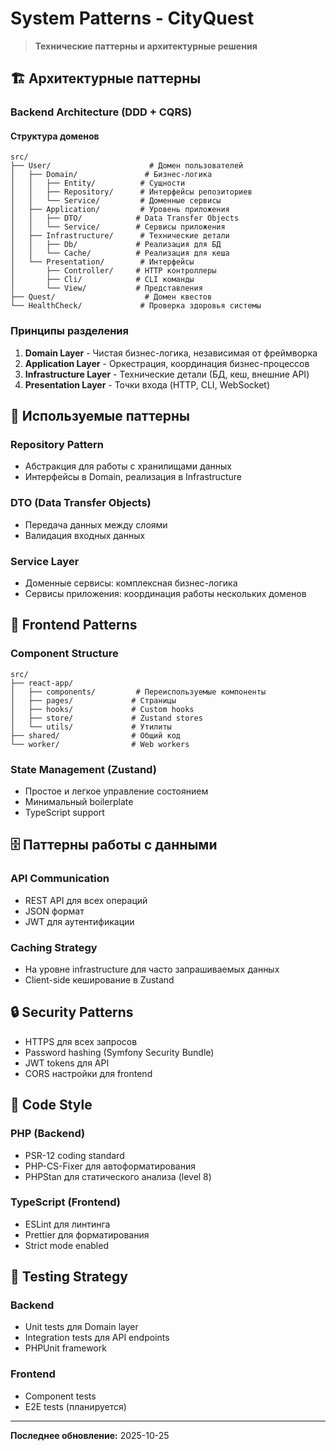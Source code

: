 # System Patterns - CityQuest

> **Технические паттерны и архитектурные решения**

## 🏗️ Архитектурные паттерны

### Backend Architecture (DDD + CQRS)

#### Структура доменов
```
src/
├── User/                      # Домен пользователей
│   ├── Domain/               # Бизнес-логика
│   │   ├── Entity/          # Сущности
│   │   ├── Repository/      # Интерфейсы репозиториев
│   │   └── Service/         # Доменные сервисы
│   ├── Application/         # Уровень приложения
│   │   ├── DTO/            # Data Transfer Objects
│   │   └── Service/        # Сервисы приложения
│   ├── Infrastructure/      # Технические детали
│   │   ├── Db/             # Реализация для БД
│   │   └── Cache/          # Реализация для кеша
│   └── Presentation/        # Интерфейсы
│       ├── Controller/     # HTTP контроллеры
│       ├── Cli/            # CLI команды
│       └── View/           # Представления
├── Quest/                    # Домен квестов
└── HealthCheck/             # Проверка здоровья системы
```

### Принципы разделения

1. **Domain Layer** - Чистая бизнес-логика, независимая от фреймворка
2. **Application Layer** - Оркестрация, координация бизнес-процессов
3. **Infrastructure Layer** - Технические детали (БД, кеш, внешние API)
4. **Presentation Layer** - Точки входа (HTTP, CLI, WebSocket)

## 🔄 Используемые паттерны

### Repository Pattern
- Абстракция для работы с хранилищами данных
- Интерфейсы в Domain, реализация в Infrastructure

### DTO (Data Transfer Objects)
- Передача данных между слоями
- Валидация входных данных

### Service Layer
- Доменные сервисы: комплексная бизнес-логика
- Сервисы приложения: координация работы нескольких доменов

## 🎨 Frontend Patterns

### Component Structure
```
src/
├── react-app/
│   ├── components/         # Переиспользуемые компоненты
│   ├── pages/             # Страницы
│   ├── hooks/             # Custom hooks
│   ├── store/             # Zustand stores
│   └── utils/             # Утилиты
├── shared/                # Общий код
└── worker/                # Web workers
```

### State Management (Zustand)
- Простое и легкое управление состоянием
- Минимальный boilerplate
- TypeScript support

## 🗄️ Паттерны работы с данными

### API Communication
- REST API для всех операций
- JSON формат
- JWT для аутентификации

### Caching Strategy
- На уровне infrastructure для часто запрашиваемых данных
- Client-side кеширование в Zustand

## 🔒 Security Patterns

- HTTPS для всех запросов
- Password hashing (Symfony Security Bundle)
- JWT tokens для API
- CORS настройки для frontend

## 📏 Code Style

### PHP (Backend)
- PSR-12 coding standard
- PHP-CS-Fixer для автоформатирования
- PHPStan для статического анализа (level 8)

### TypeScript (Frontend)
- ESLint для линтинга
- Prettier для форматирования
- Strict mode enabled

## 🧪 Testing Strategy

### Backend
- Unit tests для Domain layer
- Integration tests для API endpoints
- PHPUnit framework

### Frontend
- Component tests
- E2E tests (планируется)

---

**Последнее обновление:** 2025-10-25
